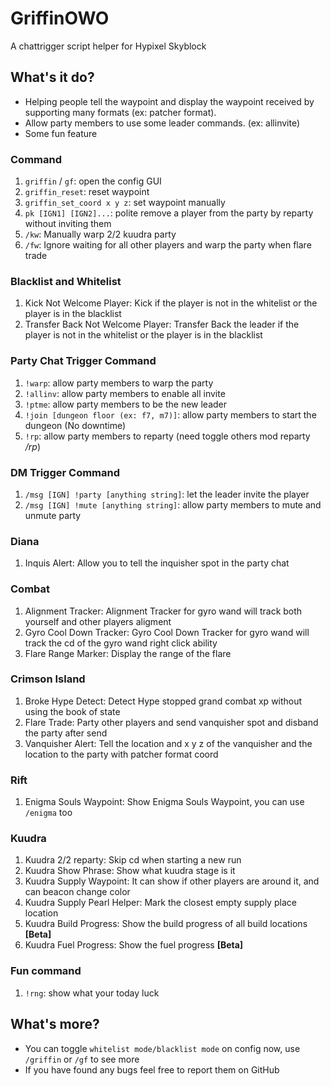 # GriffinOWO
A chattrigger script helper for Hypixel Skyblock

## What's it do?
* Helping people tell the waypoint and display the waypoint received by supporting many formats (ex: patcher format). 
* Allow party members to use some leader commands. (ex: allinvite)
* Some fun feature

### Command
1. `griffin` / `gf`: open the config GUI
2. `griffin_reset`: reset waypoint
3. `griffin_set_coord x y z`: set waypoint manually
4. `pk [IGN1] [IGN2]...`: polite remove a player from the party by reparty without inviting them
5. `/kw`: Manually warp 2/2 kuudra party
6. `/fw`: Ignore waiting for all other players and warp the party when flare trade

### Blacklist and Whitelist
1. Kick Not Welcome Player: Kick if the player is not in the whitelist or the player is in the blacklist
2. Transfer Back Not Welcome Player: Transfer Back the leader if the player is not in the whitelist or the player is in the blacklist

### Party Chat Trigger Command
1. `!warp`: allow party members to warp the party
2. `!allinv`: allow party members to enable all invite
3. `!ptme`: allow party members to be the new leader
4. `!join [dungeon floor (ex: f7, m7)]`: allow party members to start the dungeon (No downtime)
5. `!rp`: allow party members to reparty (need toggle others mod reparty */rp*)

### DM Trigger Command
1. `/msg [IGN] !party [anything string]`: let the leader invite the player
2. `/msg [IGN] !mute [anything string]`: allow party members to mute and unmute party

### Diana
1. Inquis Alert: Allow you to tell the inquisher spot in the party chat

### Combat
1. Alignment Tracker: Alignment Tracker for gyro wand will track both yourself and other players aligment
2. Gyro Cool Down Tracker: Gyro Cool Down Tracker for gyro wand will track the cd of the gyro wand right click ability
3. Flare Range Marker: Display the range of the flare

### Crimson Island
1. Broke Hype Detect: Detect Hype stopped grand combat xp without using the book of state
2. Flare Trade: Party other players and send vanquisher spot and disband the party after send
3. Vanquisher Alert: Tell the location and x y z of the vanquisher and the location to the party with patcher format coord

### Rift
1. Enigma Souls Waypoint: Show Enigma Souls Waypoint, you can use `/enigma` too

### Kuudra
1. Kuudra 2/2 reparty: Skip cd when starting a new run
2. Kuudra Show Phrase: Show what kuudra stage is it
3. Kuudra Supply Waypoint: It can show if other players are around it, and can beacon change color
4. Kuudra Supply Pearl Helper: Mark the closest empty supply place location
5. Kuudra Build Progress: Show the build progress of all build locations **[Beta]**
6. Kuudra Fuel Progress: Show the fuel progress **[Beta]**

### Fun command
1. `!rng`: show what your today luck

## What's more?
* You can toggle `whitelist mode/blacklist mode` on config now, use `/griffin` or `/gf` to see more
* If you have found any bugs feel free to report them on GitHub